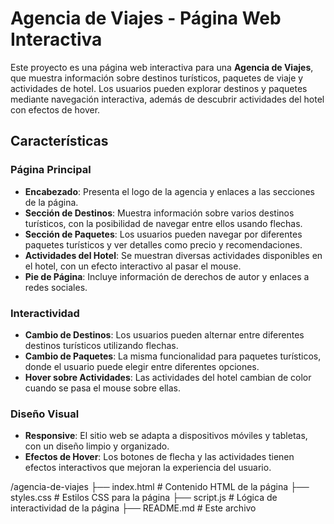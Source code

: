 # Agencia de Viajes - Página Web Interactiva

Este proyecto es una página web interactiva para una **Agencia de Viajes**, que muestra información sobre destinos turísticos, paquetes de viaje y actividades de hotel. Los usuarios pueden explorar destinos y paquetes mediante navegación interactiva, además de descubrir actividades del hotel con efectos de hover.

## Características

### **Página Principal**
- **Encabezado**: Presenta el logo de la agencia y enlaces a las secciones de la página.
- **Sección de Destinos**: Muestra información sobre varios destinos turísticos, con la posibilidad de navegar entre ellos usando flechas.
- **Sección de Paquetes**: Los usuarios pueden navegar por diferentes paquetes turísticos y ver detalles como precio y recomendaciones.
- **Actividades del Hotel**: Se muestran diversas actividades disponibles en el hotel, con un efecto interactivo al pasar el mouse.
- **Pie de Página**: Incluye información de derechos de autor y enlaces a redes sociales.

### **Interactividad**
- **Cambio de Destinos**: Los usuarios pueden alternar entre diferentes destinos turísticos utilizando flechas.
- **Cambio de Paquetes**: La misma funcionalidad para paquetes turísticos, donde el usuario puede elegir entre diferentes opciones.
- **Hover sobre Actividades**: Las actividades del hotel cambian de color cuando se pasa el mouse sobre ellas.

### **Diseño Visual**
- **Responsive**: El sitio web se adapta a dispositivos móviles y tabletas, con un diseño limpio y organizado.
- **Efectos de Hover**: Los botones de flecha y las actividades tienen efectos interactivos que mejoran la experiencia del usuario.

/agencia-de-viajes
├── index.html          # Contenido HTML de la página
├── styles.css          # Estilos CSS para la página
├── script.js           # Lógica de interactividad de la página
├── README.md           # Este archivo
